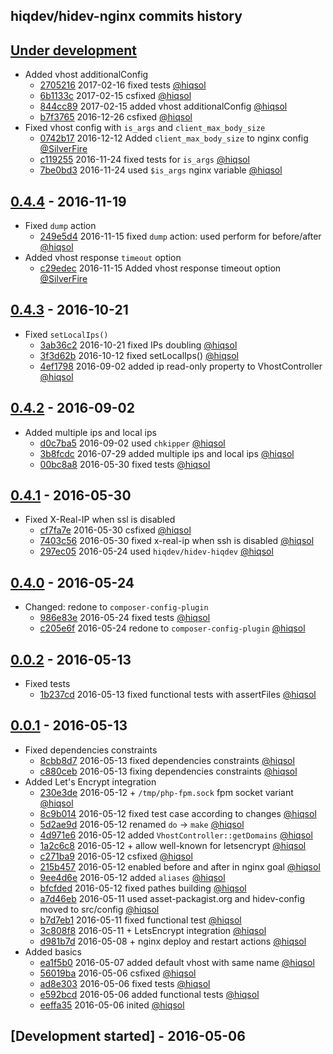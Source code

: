hiqdev/hidev-nginx commits history
----------------------------------

## [Under development]

- Added vhost additionalConfig
    - [2705216] 2017-02-16 fixed tests [@hiqsol]
    - [6b1133c] 2017-02-15 csfixed [@hiqsol]
    - [844cc89] 2017-02-15 added vhost additionalConfig [@hiqsol]
    - [b7f3765] 2016-12-26 csfixed [@hiqsol]
- Fixed vhost config with `is_args` and `client_max_body_size`
    - [0742b17] 2016-12-12 Added `client_max_body_size` to nginx config [@SilverFire]
    - [c119255] 2016-11-24 fixed tests for `is_args` [@hiqsol]
    - [7be0bd3] 2016-11-24 used `$is_args` nginx variable [@hiqsol]

## [0.4.4] - 2016-11-19

- Fixed `dump` action
    - [249e5d4] 2016-11-15 fixed `dump` action: used perform for before/after [@hiqsol]
- Added vhost response `timeout` option
    - [c29edec] 2016-11-15 Added vhost response timeout option [@SilverFire]

## [0.4.3] - 2016-10-21

- Fixed `setLocalIps()`
    - [3ab36c2] 2016-10-21 fixed IPs doubling [@hiqsol]
    - [3f3d62b] 2016-10-12 fixed setLocalIps() [@hiqsol]
    - [4ef1798] 2016-09-02 added ip read-only property to VhostController [@hiqsol]

## [0.4.2] - 2016-09-02

- Added multiple ips and local ips
    - [d0c7ba5] 2016-09-02 used `chkipper` [@hiqsol]
    - [3b8fcdc] 2016-07-29 added multiple ips and local ips [@hiqsol]
    - [00bc8a8] 2016-05-30 fixed tests [@hiqsol]

## [0.4.1] - 2016-05-30

- Fixed X-Real-IP when ssl is disabled
    - [cf7fa7e] 2016-05-30 csfixed [@hiqsol]
    - [7403c56] 2016-05-30 fixed x-real-ip when ssh is disabled [@hiqsol]
    - [297ec05] 2016-05-24 used `hiqdev/hidev-hiqdev` [@hiqsol]

## [0.4.0] - 2016-05-24

- Changed: redone to `composer-config-plugin`
    - [986e83e] 2016-05-24 fixed tests [@hiqsol]
    - [c205e6f] 2016-05-24 redone to `composer-config-plugin` [@hiqsol]

## [0.0.2] - 2016-05-13

- Fixed tests
    - [1b237cd] 2016-05-13 fixed functional tests with assertFiles [@hiqsol]

## [0.0.1] - 2016-05-13

- Fixed dependencies constraints
    - [8cbb8d7] 2016-05-13 fixed dependencies constraints [@hiqsol]
    - [c880ceb] 2016-05-13 fixing dependencies constraints [@hiqsol]
- Added Let's Encrypt integration
    - [230e3de] 2016-05-12 + `/tmp/php-fpm.sock` fpm socket variant [@hiqsol]
    - [8c9b014] 2016-05-12 fixed test case according to changes [@hiqsol]
    - [5d2ae9d] 2016-05-12 renamed `do` -> `make` [@hiqsol]
    - [4d971e6] 2016-05-12 added `VhostController::getDomains` [@hiqsol]
    - [1a2c6c8] 2016-05-12 + allow well-known for letsencrypt [@hiqsol]
    - [c271ba9] 2016-05-12 csfixed [@hiqsol]
    - [215b457] 2016-05-12 enabled before and after in nginx goal [@hiqsol]
    - [9ee4d6e] 2016-05-12 added `aliases` [@hiqsol]
    - [bfcfded] 2016-05-12 fixed pathes building [@hiqsol]
    - [a7d46eb] 2016-05-11 used asset-packagist.org and hidev-config moved to src/config [@hiqsol]
    - [b7d7eb1] 2016-05-11 fixed functional test [@hiqsol]
    - [3c808f8] 2016-05-11 + LetsEncrypt integration [@hiqsol]
    - [d981b7d] 2016-05-08 + nginx deploy and restart actions [@hiqsol]
- Added basics
    - [ea1f5b0] 2016-05-07 added default vhost with same name [@hiqsol]
    - [56019ba] 2016-05-06 csfixed [@hiqsol]
    - [ad8e303] 2016-05-06 fixed tests [@hiqsol]
    - [e592bcd] 2016-05-06 added functional tests [@hiqsol]
    - [eeffa35] 2016-05-06 inited [@hiqsol]

## [Development started] - 2016-05-06

[@hiqsol]: https://github.com/hiqsol
[sol@hiqdev.com]: https://github.com/hiqsol
[@SilverFire]: https://github.com/SilverFire
[d.naumenko.a@gmail.com]: https://github.com/SilverFire
[@tafid]: https://github.com/tafid
[andreyklochok@gmail.com]: https://github.com/tafid
[@BladeRoot]: https://github.com/BladeRoot
[bladeroot@gmail.com]: https://github.com/BladeRoot
[cf7fa7e]: https://github.com/hiqdev/hidev-nginx/commit/cf7fa7e
[7403c56]: https://github.com/hiqdev/hidev-nginx/commit/7403c56
[297ec05]: https://github.com/hiqdev/hidev-nginx/commit/297ec05
[986e83e]: https://github.com/hiqdev/hidev-nginx/commit/986e83e
[c205e6f]: https://github.com/hiqdev/hidev-nginx/commit/c205e6f
[1b237cd]: https://github.com/hiqdev/hidev-nginx/commit/1b237cd
[8cbb8d7]: https://github.com/hiqdev/hidev-nginx/commit/8cbb8d7
[c880ceb]: https://github.com/hiqdev/hidev-nginx/commit/c880ceb
[230e3de]: https://github.com/hiqdev/hidev-nginx/commit/230e3de
[8c9b014]: https://github.com/hiqdev/hidev-nginx/commit/8c9b014
[5d2ae9d]: https://github.com/hiqdev/hidev-nginx/commit/5d2ae9d
[4d971e6]: https://github.com/hiqdev/hidev-nginx/commit/4d971e6
[1a2c6c8]: https://github.com/hiqdev/hidev-nginx/commit/1a2c6c8
[c271ba9]: https://github.com/hiqdev/hidev-nginx/commit/c271ba9
[215b457]: https://github.com/hiqdev/hidev-nginx/commit/215b457
[9ee4d6e]: https://github.com/hiqdev/hidev-nginx/commit/9ee4d6e
[bfcfded]: https://github.com/hiqdev/hidev-nginx/commit/bfcfded
[a7d46eb]: https://github.com/hiqdev/hidev-nginx/commit/a7d46eb
[b7d7eb1]: https://github.com/hiqdev/hidev-nginx/commit/b7d7eb1
[3c808f8]: https://github.com/hiqdev/hidev-nginx/commit/3c808f8
[d981b7d]: https://github.com/hiqdev/hidev-nginx/commit/d981b7d
[ea1f5b0]: https://github.com/hiqdev/hidev-nginx/commit/ea1f5b0
[56019ba]: https://github.com/hiqdev/hidev-nginx/commit/56019ba
[ad8e303]: https://github.com/hiqdev/hidev-nginx/commit/ad8e303
[e592bcd]: https://github.com/hiqdev/hidev-nginx/commit/e592bcd
[eeffa35]: https://github.com/hiqdev/hidev-nginx/commit/eeffa35
[3b8fcdc]: https://github.com/hiqdev/hidev-nginx/commit/3b8fcdc
[00bc8a8]: https://github.com/hiqdev/hidev-nginx/commit/00bc8a8
[d0c7ba5]: https://github.com/hiqdev/hidev-nginx/commit/d0c7ba5
[3ab36c2]: https://github.com/hiqdev/hidev-nginx/commit/3ab36c2
[3f3d62b]: https://github.com/hiqdev/hidev-nginx/commit/3f3d62b
[4ef1798]: https://github.com/hiqdev/hidev-nginx/commit/4ef1798
[249e5d4]: https://github.com/hiqdev/hidev-nginx/commit/249e5d4
[c29edec]: https://github.com/hiqdev/hidev-nginx/commit/c29edec
[6b1133c]: https://github.com/hiqdev/hidev-nginx/commit/6b1133c
[844cc89]: https://github.com/hiqdev/hidev-nginx/commit/844cc89
[b7f3765]: https://github.com/hiqdev/hidev-nginx/commit/b7f3765
[0742b17]: https://github.com/hiqdev/hidev-nginx/commit/0742b17
[c119255]: https://github.com/hiqdev/hidev-nginx/commit/c119255
[7be0bd3]: https://github.com/hiqdev/hidev-nginx/commit/7be0bd3
[Under development]: https://github.com/hiqdev/hidev-nginx/compare/0.4.4...HEAD
[0.4.4]: https://github.com/hiqdev/hidev-nginx/compare/0.4.3...0.4.4
[0.4.3]: https://github.com/hiqdev/hidev-nginx/compare/0.4.2...0.4.3
[0.4.2]: https://github.com/hiqdev/hidev-nginx/compare/0.4.1...0.4.2
[0.4.1]: https://github.com/hiqdev/hidev-nginx/compare/0.4.0...0.4.1
[0.4.0]: https://github.com/hiqdev/hidev-nginx/compare/0.0.2...0.4.0
[0.0.2]: https://github.com/hiqdev/hidev-nginx/compare/0.0.1...0.0.2
[0.0.1]: https://github.com/hiqdev/hidev-nginx/releases/tag/0.0.1
[2705216]: https://github.com/hiqdev/hidev-nginx/commit/2705216
